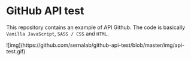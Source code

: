 # GitHub API test

This repository contains an example of API Github. The code is basically `Vanilla JavaScript`, `SASS / CSS` and `HTML`.

<div style="center">![img](https://github.com/sernalab/github-api-test/blob/master/img/api-test.gif)</div>
